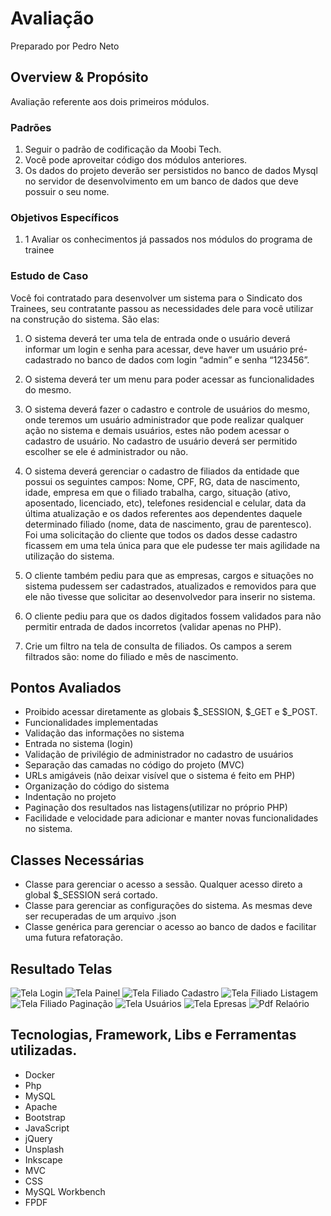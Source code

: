 # Avaliação

Preparado por Pedro Neto
## Overview & Propósito
Avaliação referente aos dois primeiros módulos.

### Padrões
1. Seguir o padrão de codificação da Moobi Tech.
2. Você pode aproveitar código dos módulos anteriores.
3. Os dados do projeto deverão ser persistidos no banco de dados Mysql no servidor de desenvolvimento em um banco de dados que deve possuir o seu nome.
### Objetivos Específicos
1. 1 Avaliar os conhecimentos já passados nos módulos do programa de trainee

### Estudo de Caso
Você foi contratado para desenvolver um sistema para o Sindicato dos Trainees, seu contratante passou as necessidades dele para você utilizar na construção do sistema.  São elas:

1. O sistema deverá ter uma tela de entrada onde o usuário deverá informar um login e senha para acessar, deve haver um usuário pré-cadastrado no banco de dados com login “admin” e senha “123456”.

2. O sistema deverá ter um menu para poder acessar as funcionalidades do mesmo.

3. O sistema deverá fazer o cadastro e controle de usuários do mesmo, onde teremos um usuário administrador que pode realizar qualquer ação no sistema e demais usuários, estes não podem acessar o cadastro de usuário. No cadastro de usuário deverá ser permitido escolher se ele é administrador ou não.

4. O sistema deverá gerenciar o cadastro de filiados da entidade que possui os seguintes campos: Nome, CPF, RG, data de nascimento, idade, empresa em que o filiado trabalha, cargo, situação (ativo, aposentado, licenciado, etc), telefones residencial e celular, data da última atualização e os dados referentes aos dependentes daquele determinado filiado (nome, data de nascimento, grau de parentesco). Foi uma solicitação do cliente que todos os dados desse cadastro ficassem em uma tela única para que ele pudesse ter mais agilidade na utilização do sistema.

5. O cliente também pediu para que as empresas, cargos e situações no sistema pudessem ser cadastrados, atualizados e removidos para que ele não tivesse que solicitar ao desenvolvedor para inserir no sistema.

6. O cliente pediu para que os dados digitados fossem validados para não permitir entrada de dados incorretos (validar apenas no PHP).

7. Crie um filtro na tela de consulta de filiados. Os campos a serem filtrados são: nome do filiado e mês de nascimento.

## Pontos Avaliados
*  Proibido acessar diretamente as globais $_SESSION, $_GET e $_POST.
*  Funcionalidades implementadas
*  Validação das informações no sistema
*  Entrada no sistema (login)
*  Validação de privilégio de administrador no cadastro de usuários
*  Separação das camadas no código do projeto (MVC)
*  URLs amigáveis (não deixar visível que o sistema é feito em PHP)
*  Organização do código do sistema
*  Indentação no projeto
*  Paginação dos resultados nas listagens(utilizar no próprio PHP)
*  Facilidade e velocidade para adicionar e manter novas funcionalidades no sistema.

## Classes Necessárias
* Classe para gerenciar o acesso a sessão. Qualquer acesso direto a global $_SESSION será cortado.
* Classe para gerenciar as configurações do sistema. As mesmas deve ser recuperadas de um arquivo .json
* Classe genérica para gerenciar o acesso ao banco de dados e facilitar uma futura refatoração.

## Resultado Telas
![Tela Login](./prints/1_login.png)
![Tela Painel](./prints/2_painel.png)
![Tela Filiado Cadastro](./prints/3_filiado.png)
![Tela Filiado Listagem](./prints/4_filiado.png)
![Tela Filiado Paginação](./prints/5_filiado.png)
![Tela Usuários](./prints/6_usuarios.png)
![Tela Epresas](./prints/7_empresas.png)
![Pdf Relaório](./prints/8_relatorio.png)

## Tecnologias, Framework, Libs e Ferramentas utilizadas.
- Docker
- Php
- MySQL
- Apache
- Bootstrap
- JavaScript
- jQuery
- Unsplash
- Inkscape
- MVC
- CSS
- MySQL Workbench
- FPDF
